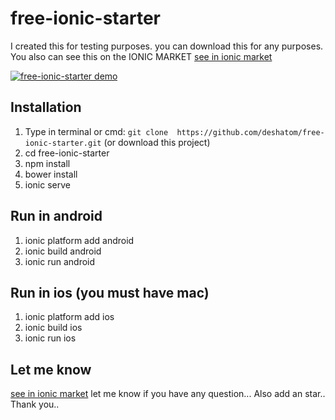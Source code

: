 # free-ionic-starter

I created this for testing purposes. you can download this for any purposes. You also can see this on the IONIC MARKET
[see in ionic market](http://market.ionic.io/starters/deshshatom-cool-ui)



[![free-ionic-starter demo ](https://cdn-images-1.medium.com/max/2000/1*VR1MZvvjlLyEUiTXmLDKog.jpeg)](https://medium.com/@deshatom/ionic-free-starter-ui-ux-b2ab5ff41ae6#.kanier9o5)


## Installation

1. Type in terminal or cmd: `git clone  https://github.com/deshatom/free-ionic-starter.git` (or download this project)
2. cd free-ionic-starter
3. npm install
4. bower install
5. ionic serve

## Run in android

1. ionic platform add android
2. ionic build android
3. ionic run android

## Run in ios (you must have mac)

1. ionic platform add ios
2. ionic build ios
3. ionic run ios


## Let me know

[see in ionic market](http://market.ionic.io/starters/deshshatom-cool-ui)
let me know if you have any question... Also add an star.. Thank you..
